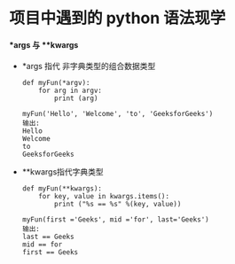 # 项目中遇到的 python 语法现学



#### *args 与 **kwargs

* *args 指代 非字典类型的组合数据类型

  ```
  def myFun(*argv): 
      for arg in argv: 
          print (arg)
     
  myFun('Hello', 'Welcome', 'to', 'GeeksforGeeks') 
  输出:
  Hello
  Welcome
  to
  GeeksforGeeks
  ```

* **kwargs指代字典类型

  ```
  def myFun(**kwargs): 
      for key, value in kwargs.items():
          print ("%s == %s" %(key, value))
   
  myFun(first ='Geeks', mid ='for', last='Geeks')  
  输出:
  last == Geeks
  mid == for
  first == Geeks
  ```